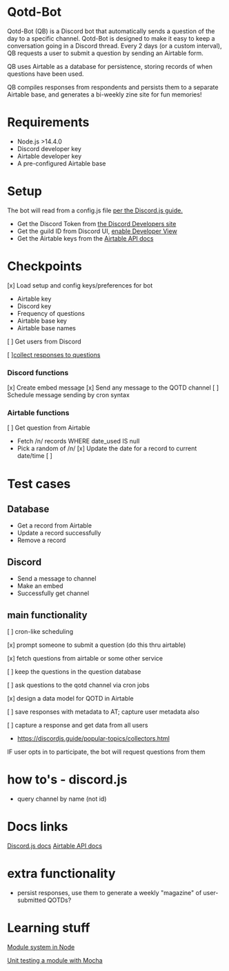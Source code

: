 # Qotd-Bot

Qotd-Bot (QB) is a Discord bot that automatically sends a question of the day to a specific channel. Qotd-Bot is designed to make it easy to keep a conversation going in a Discord thread. Every 2 days (or a custom interval), QB requests a user to submit a question by sending an Airtable form.

QB uses Airtable as a database for persistence, storing records of when questions have been used.

QB compiles responses from respondents and persists them to a separate Airtable base, and generates a bi-weekly zine site for fun memories!

# Requirements

- Node.js >14.4.0
- Discord developer key
- Airtable developer key
- A pre-configured Airtable base

# Setup

The bot will read from a config.js file [per the Discord.js guide.](https://discordjs.guide/creating-your-bot/configuration-files.html)

- Get the Discord Token from [the Discord Developers site](https://discord.com/developers/applications)
- Get the guild ID from Discord UI, [enable Developer View](https://discord.com/developers/docs/intro)
- Get the Airtable keys from the [Airtable API docs](https://airtable.com/api)

# Checkpoints

[x] Load setup and config keys/preferences for bot

- Airtable key
- Discord key
- Frequency of questions
- Airtable base key
- Airtable base names

[ ] Get users from Discord

[ ][collect responses to questions](https://discordjs.guide/popular-topics/collectors.html#await-messages)

### Discord functions

[x] Create embed message
[x] Send any message to the QOTD channel
[ ] Schedule message sending by cron syntax

### Airtable functions

[ ] Get question from Airtable

- Fetch /n/ records WHERE date_used IS null
- Pick a random of /n/
  [x] Update the date for a record to current date/time
  [ ]

# Test cases

## Database

- Get a record from Airtable
- Update a record successfully
- Remove a record

## Discord

- Send a message to channel
- Make an embed
- Successfully get channel

## main functionality

[ ] cron-like scheduling

[x] prompt someone to submit a question (do this thru airtable)

[x] fetch questions from airtable or some other service

[ ] keep the questions in the question database

[ ] ask questions to the qotd channel via cron jobs

[x] design a data model for QOTD in Airtable

[ ] save responses with metadata to AT; capture user metadata also

[ ] capture a response and get data from all users

- https://discordjs.guide/popular-topics/collectors.html

IF user opts in to participate, the bot will request questions from them

# how to's - discord.js

- query channel by name (not id)

# Docs links

[Discord.js docs](https://discord.js.org/#/)
[Airtable API docs](https://airtable.com/api)

<!-- [Sequelize](https://sequelize.org/v5/) -->

# extra functionality

- persist responses, use them to generate a weekly "magazine" of user-submitted QOTDs?

# Learning stuff

[Module system in Node](https://nodejs.org/api/modules.html)

[Unit testing a module with Mocha](https://www.digitalocean.com/community/tutorials/how-to-test-a-node-js-module-with-mocha-and-assert)
